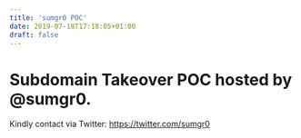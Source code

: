 ```yaml
---
title: 'sumgr0 POC'
date: 2019-07-18T17:18:05+01:00
draft: false
---
```


# Subdomain Takeover POC hosted by @sumgr0.
Kindly contact via Twitter: https://twitter.com/sumgr0

